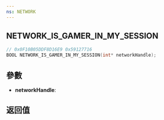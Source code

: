 ```yaml
---
ns: NETWORK
---
```

## NETWORK_IS_GAMER_IN_MY_SESSION

```c
// 0x0F10B05DDF8D16E9 0x59127716
BOOL NETWORK_IS_GAMER_IN_MY_SESSION(int* networkHandle);
```


## 參數
* **networkHandle**: 

## 返回值
